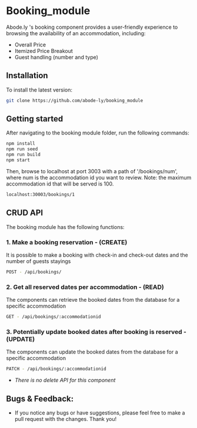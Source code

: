 # Booking_module

Abode.ly 's booking component provides a user-friendly experience to browsing the availability of an accommodation, including:
  - Overall Price
  - Itemized Price Breakout
  - Guest handling (number and type)
  
## Installation

  To install the latest version:
  ```sh
  git clone https://github.com/abode-ly/booking_module
  ```

## Getting started
  
  After navigating to the booking module folder, run the following commands:
  ```sh
  npm install
  npm run seed
  npm run build
  npm start
  ```
  
  Then, browse to localhost at port 3003 with a path of '/bookings/num', where num is the accommodation id you want to review. Note: the maximum accommodation id that will be served is 100.

  ```sh
  localhost:30003/bookings/1
  ```

## CRUD API
  
  The booking module has the following functions:
  ### 1. Make a booking reservation - (CREATE)
  It is possible to make a booking with check-in and check-out dates and the number of guests stayings

  ```sh
  POST - /api/bookings/
  ```

  ### 2. Get all reserved dates per accommodation - (READ)
  The components can retrieve the booked dates from the database for a specific accommodation

  ```sh
  GET - /api/bookings/:accommodationid
  ```

  ### 3. Potentially update booked dates after booking is reserved - (UPDATE)
  The components can update the booked dates from the database for a specific accommodation
  
  ```sh
  PATCH - /api/bookings/:accommodationid
  ```
  - *There is no delete API for this component*
  

## Bugs & Feedback:
  - If you notice any bugs or have suggestions, please feel free to make a pull request with the changes. Thank you!
